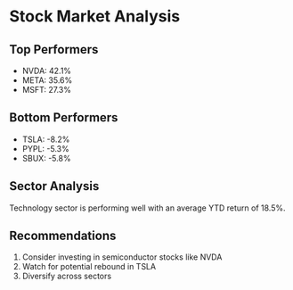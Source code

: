 # Stock Market Analysis

## Top Performers

- NVDA: 42.1%
- META: 35.6%
- MSFT: 27.3%

## Bottom Performers

- TSLA: -8.2%
- PYPL: -5.3%
- SBUX: -5.8%

## Sector Analysis

Technology sector is performing well with an average YTD return of 18.5%.

## Recommendations

1. Consider investing in semiconductor stocks like NVDA
2. Watch for potential rebound in TSLA
3. Diversify across sectors
